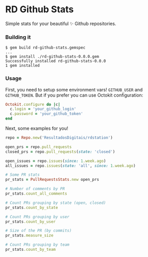 RD Github Stats
===============

Simple stats for your beautiful :sparkles: Github repositories.

### Building it

```shell
$ gem build rd-github-stats.gemspec
...
$ gem install ./rd-github-stats-0.0.0.gem
Successfully installed rd-github-stats-0.0.0
1 gem installed
```

### Usage

First, you need to setup some environment vars! `GITHUB_USER` and `GITHUB_TOKEN`.
But if you prefer you can use Octokit configuration:

```ruby
Octokit.configure do |c|
  c.login = 'your_github_login'
  c.password = 'your_github_token'
end
```

Next, some examples for you!

```ruby
repo = Repo.new('ResultadosDigitais/rdstation')

open_prs = repo.pull_requests
closed_prs = repo.pull_requests(state: 'closed')

open_issues = repo.issues(since: 1.week.ago)
all_issues = repo.issues(state: 'all', since: 1.week.ago)

# Some PR stats
pr_stats = PullRequestsStats.new open_prs

# Number of comments by PR
pr_stats.count_all_comments

# Count PRs grouping by state (open, closed)
pr_stats.count_by_state

# Count PRs grouping by user
pr_stats.count_by_user

# Size of the PR (by commits)
pr_stats.measure_size

# Count PRs grouping by team
pr_stats.count_by_team
```
